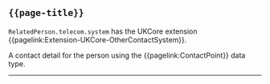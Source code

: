 ## <code>{{page-title}}</code>

`RelatedPerson.telecom.system` has the UKCore extension {{pagelink:Extension-UKCore-OtherContactSystem}}.

A contact detail for the person using the {{pagelink:ContactPoint}} data type.

---